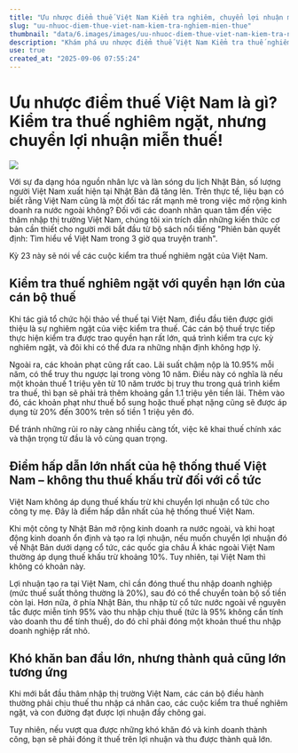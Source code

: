 ```yaml
---
title: "Ưu nhược điểm thuế Việt Nam Kiểm tra nghiêm, chuyển lợi nhuận miễn thuế"
slug: "uu-nhuoc-diem-thue-viet-nam-kiem-tra-nghiem-mien-thue"
thumbnail: "data/6.images/images/uu-nhuoc-diem-thue-viet-nam-kiem-tra-nghiem-mien-thue.webp"
description: "Khám phá ưu nhược điểm thuế Việt Nam Kiểm tra thuế nghiêm ngặt nhưng lại miễn thuế khấu trừ cổ tức, mang lại lợi ích lớn cho doanh nghiệp nước ngoài."
use: true
created_at: "2025-09-06 07:55:24"
---
```


# Ưu nhược điểm thuế Việt Nam là gì? Kiểm tra thuế nghiêm ngặt, nhưng chuyển lợi nhuận miễn thuế!

![](/images/20250905-00000001-courrier-000-1-view.webp)

Với sự đa dạng hóa nguồn nhân lực và làn sóng du lịch Nhật Bản, số lượng người Việt Nam xuất hiện tại Nhật Bản đã tăng lên. Trên thực tế, liệu bạn có biết rằng Việt Nam cũng là một đối tác rất mạnh mẽ trong việc mở rộng kinh doanh ra nước ngoài không? Đối với các doanh nhân quan tâm đến việc thâm nhập thị trường Việt Nam, chúng tôi xin trích dẫn những kiến thức cơ bản cần thiết cho người mới bắt đầu từ bộ sách nổi tiếng "Phiên bản quyết định: Tìm hiểu về Việt Nam trong 3 giờ qua truyện tranh".

Kỳ 23 này sẽ nói về các cuộc kiểm tra thuế nghiêm ngặt của Việt Nam.

## Kiểm tra thuế nghiêm ngặt với quyền hạn lớn của cán bộ thuế

Khi tác giả tổ chức hội thảo về thuế tại Việt Nam, điều đầu tiên được giới thiệu là sự nghiêm ngặt của việc kiểm tra thuế. Các cán bộ thuế trực tiếp thực hiện kiểm tra được trao quyền hạn rất lớn, quá trình kiểm tra cực kỳ nghiêm ngặt, và đôi khi có thể đưa ra những nhận định không hợp lý.

Ngoài ra, các khoản phạt cũng rất cao. Lãi suất chậm nộp là 10.95% mỗi năm, có thể truy thu ngược lại trong vòng 10 năm. Điều này có nghĩa là nếu một khoản thuế 1 triệu yên từ 10 năm trước bị truy thu trong quá trình kiểm tra thuế, thì bạn sẽ phải trả thêm khoảng gần 1.1 triệu yên tiền lãi. Thêm vào đó, các khoản phạt như thuế bổ sung hoặc thuế phạt nặng cũng sẽ được áp dụng từ 20% đến 300% trên số tiền 1 triệu yên đó.

Để tránh những rủi ro này càng nhiều càng tốt, việc kê khai thuế chính xác và thận trọng từ đầu là vô cùng quan trọng.

## Điểm hấp dẫn lớn nhất của hệ thống thuế Việt Nam – không thu thuế khấu trừ đối với cổ tức

Việt Nam không áp dụng thuế khấu trừ khi chuyển lợi nhuận cổ tức cho công ty mẹ. Đây là điểm hấp dẫn nhất của hệ thống thuế Việt Nam.

Khi một công ty Nhật Bản mở rộng kinh doanh ra nước ngoài, và khi hoạt động kinh doanh ổn định và tạo ra lợi nhuận, nếu muốn chuyển lợi nhuận đó về Nhật Bản dưới dạng cổ tức, các quốc gia châu Á khác ngoài Việt Nam thường áp dụng thuế khấu trừ khoảng 10%. Tuy nhiên, tại Việt Nam thì không có khoản này.

Lợi nhuận tạo ra tại Việt Nam, chỉ cần đóng thuế thu nhập doanh nghiệp (mức thuế suất thông thường là 20%), sau đó có thể chuyển toàn bộ số tiền còn lại. Hơn nữa, ở phía Nhật Bản, thu nhập từ cổ tức nước ngoài về nguyên tắc được miễn tính 95% vào thu nhập chịu thuế (tức là 95% không cần tính vào doanh thu để tính thuế), do đó chỉ phải đóng một khoản thuế thu nhập doanh nghiệp rất nhỏ.

## Khó khăn ban đầu lớn, nhưng thành quả cũng lớn tương ứng

Khi mới bắt đầu thâm nhập thị trường Việt Nam, các cán bộ điều hành thường phải chịu thuế thu nhập cá nhân cao, các cuộc kiểm tra thuế nghiêm ngặt, và con đường đạt được lợi nhuận đầy chông gai.

Tuy nhiên, nếu vượt qua được những khó khăn đó và kinh doanh thành công, bạn sẽ phải đóng ít thuế trên lợi nhuận và thu được thành quả lớn.